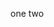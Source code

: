 one
two
*<this is a auto generated comment from violation-comments-lib F7F8ASD8123FSDF>* *<a985865833>*